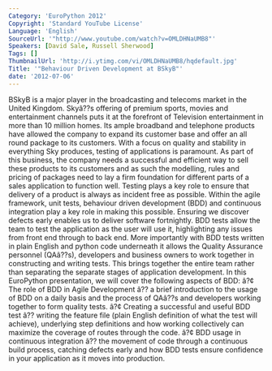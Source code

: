 ```yaml
---
Category: 'EuroPython 2012'
Copyright: 'Standard YouTube License'
Language: 'English'
SourceUrl: '"http://www.youtube.com/watch?v=OMLDHNaUMB8"'
Speakers: [David Sale, Russell Sherwood]
Tags: []
ThumbnailUrl: 'http://i.ytimg.com/vi/OMLDHNaUMB8/hqdefault.jpg'
Title: '"Behaviour Driven Development at BSkyB"'
date: '2012-07-06'
---
```

BSkyB is a major player in the broadcasting and telecoms market in the United
Kingdom. Skyâ??s offering of premium sports, movies and entertainment channels
puts it at the forefront of Television entertainment in more than 10 million
homes. Its ample broadband and telephone products have allowed the company to
expand its customer base and offer an all round package to its customers. With
a focus on quality and stability in everything Sky produces, testing of
applications is paramount. As part of this business, the company needs a
successful and efficient way to sell these products to its customers and as
such the modelling, rules and pricing of packages need to lay a firm
foundation for different parts of a sales application to function well.
Testing plays a key role to ensure that delivery of a product is always as
incident free as possible. Within the agile framework, unit tests, behaviour
driven development (BDD) and continuous integration play a key role in making
this possible. Ensuring we discover defects early enables us to deliver
software fortnightly. BDD tests allow the team to test the application as the
user will use it, highlighting any issues from front end through to back end.
More importantly with BDD tests written in plain English and python code
underneath it allows the Quality Assurance personnel (QAâ??s), developers and
business owners to work together in constructing and writing tests. This
brings together the entire team rather than separating the separate stages of
application development. In this EuroPython presentation, we will cover the
following aspects of BDD: â?¢ The role of BDD in Agile Development â?? a brief
introduction to the usage of BDD on a daily basis and the process of QAâ??s
and developers working together to form quality tests. â?¢ Creating a
successful and useful BDD test â?? writing the feature file (plain English
definition of what the test will achieve), underlying step definitions and how
working collectively can maximize the coverage of routes through the code. â?¢
BDD usage in continuous integration â?? the movement of code through a
continuous build process, catching defects early and how BDD tests ensure
confidence in your application as it moves into production.

